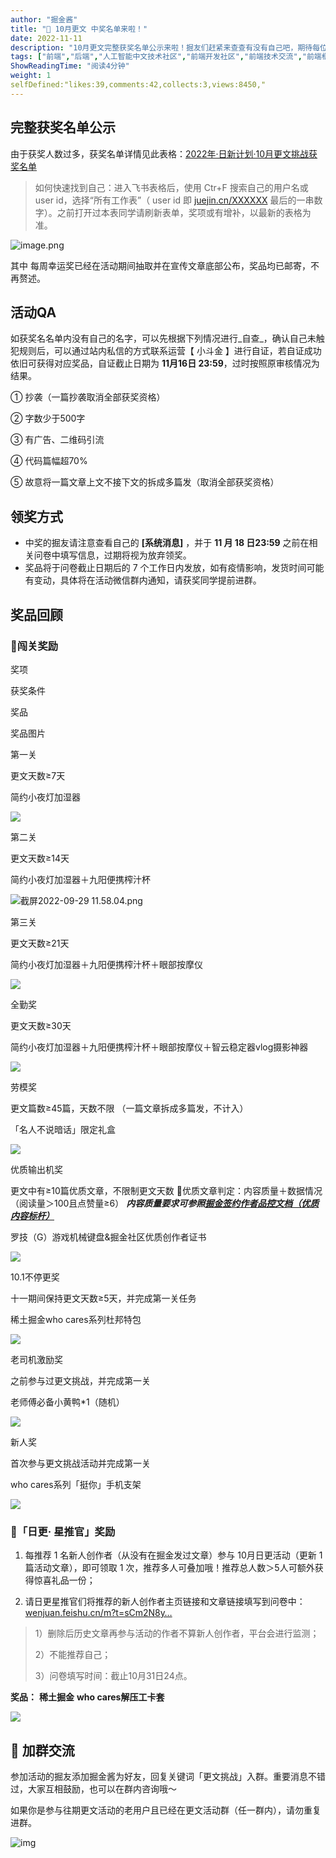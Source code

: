 ```yaml
---
author: "掘金酱"
title: "🎁 10月更文 中奖名单来啦！"
date: 2022-11-11
description: "10月更文完整获奖名单公示来啦！掘友们赶紧来查查有没有自己吧，期待每位参与的掘友在活动中都能收获满满！"
tags: ["前端","后端","人工智能中文技术社区","前端开发社区","前端技术交流","前端框架教程","JavaScript 学习资源","CSS 技巧与最佳实践","HTML5 最新动态","前端工程师职业发展","开源前端项目","前端技术趋势"]
ShowReadingTime: "阅读4分钟"
weight: 1
selfDefined:"likes:39,comments:42,collects:3,views:8450,"
---
```

完整获奖名单公示
--------

由于获奖人数过多，获奖名单详情见此表格：[2022年·日新计划·10月更文挑战获奖名单](https://bytedance.feishu.cn/sheets/shtcn4UCEe8YBG1qEy6C5bZ8eYb "https://bytedance.feishu.cn/sheets/shtcn4UCEe8YBG1qEy6C5bZ8eYb")

> 如何快速找到自己：进入飞书表格后，使用 Ctr+F 搜索自己的用户名或 user id，选择“所有工作表”（ user id 即 [juejin.cn/XXXXXX](https://juejin.cn/XXXXXX "https://juejin.cn/XXXXXX") 最后的一串数字）。之前打开过本表同学请刷新表单，奖项或有增补，以最新的表格为准。

![image.png](/images/jueJin/0d459c72494a446.png)

其中 每周幸运奖已经在活动期间抽取并在宣传文章底部公布，奖品均已邮寄，不再赘述。

活动QA
----

如获奖名名单内没有自己的名字，可以先根据下列情况进行_自查_，确认自己未触犯规则后，可以通过站内私信的方式联系运营【 小斗金 】进行自证，若自证成功依旧可获得对应奖品，自证截止日期为 **11月16日 **23:59****，过时按照原审核情况为结果。

① 抄袭（一篇抄袭取消全部获奖资格）

② 字数少于500字

③ 有广告、二维码引流

④ 代码篇幅超70%

⑤ 故意将一篇文章上文不接下文的拆成多篇发（取消全部获奖资格）

领奖方式
----

*   中奖的掘友请注意查看自己的 **\[系统消息\]** ，并于 **11 月 18 日23:59** 之前在相关问卷中填写信息，过期将视为放弃领奖。
*   奖品将于问卷截止日期后的 7 个工作日内发放，如有疫情影响，发货时间可能有变动，具体将在活动微信群内通知，请获奖同学提前进群。

奖品回顾
----

### 🎈闯关奖励

奖项

获奖条件

奖品

奖品图片

第一关

更文天数≥7天

简约小夜灯加湿器

![](/images/jueJin/c3becb84dd9d4db.png)

第二关

更文天数≥14天

简约小夜灯加湿器＋九阳便携榨汁杯

![截屏2022-09-29 11.58.04.png](/images/jueJin/0bebea3a249e443.png)

第三关

更文天数≥21天

简约小夜灯加湿器＋九阳便携榨汁杯＋眼部按摩仪

![](/images/jueJin/02b62884c88a40e.png)

全勤奖

更文天数≥30天

简约小夜灯加湿器＋九阳便携榨汁杯＋眼部按摩仪＋智云稳定器vlog摄影神器

![](/images/jueJin/3f0c7b33aa8d44d.png)

劳模奖

更文篇数≥45篇，天数不限 （一篇文章拆成多篇发，不计入）

「名人不说暗话」限定礼盒

![](/images/jueJin/c8b7db2da3d048e.png)

优质输出机奖

更文中有≥10篇优质文章，不限制更文天数 📢优质文章判定：内容质量＋数据情况（阅读量＞100且点赞量≥6） _**内容质量要求可参照[掘金签约作者品控文档（优质内容标杆）](https://juejin.cn/book/6844733795329900551/section/6976515731160563742 "https://juejin.cn/book/6844733795329900551/section/6976515731160563742")**_

罗技（G）游戏机械键盘&掘金社区优质创作者证书

![](/images/jueJin/46a6148e1e1b4a4.png)

10.1不停更奖

十一期间保持更文天数≥5天，并完成第一关任务

稀土掘金who cares系列杜邦特包

![](/images/jueJin/a7c7952ae7ab4e5.png)

老司机激励奖

之前参与过更文挑战，并完成第一关

老师傅必备小黄鸭\*1（随机）

![](/images/jueJin/ba8f7b3539db4fd.png)

新人奖

首次参与更文挑战活动并完成第一关

who cares系列「挺你」手机支架

![](/images/jueJin/8b2a9fdda79d4a1.png)

### **🎈「日更·** **星推官」奖励**

1.  每推荐 1 名新人创作者（从没有在掘金发过文章）参与 10月日更活动（更新 1 篇活动文章），即可领取 1 次，推荐多人可叠加哦！推荐总人数＞5人可额外获得惊喜礼品一份；

2.  请日更星推官们将推荐的新人创作者主页链接和文章链接填写到问卷中：[wenjuan.feishu.cn/m?t=sCm2N8y…](https://wenjuan.feishu.cn/m?t=sCm2N8y1haGi-zhaf "https://wenjuan.feishu.cn/m?t=sCm2N8y1haGi-zhaf")

> 1）删除后历史文章再参与活动的作者不算新人创作者，平台会进行监测；
> 
> 2）不能推荐自己；
> 
> 3）问卷填写时间：截止10月31日24点。

**奖品：** **稀土掘金** **who cares解压工卡套**

![](/images/jueJin/ce2d883984534bd.png)

👥 加群交流
-------

参加活动的掘友添加掘金酱为好友，回复关键词「更文挑战」入群。重要消息不错过，大家互相鼓励，也可以在群内咨询哦～

如果你是参与往期更文活动的老用户且已经在更文活动群（任一群内），请勿重复进群。

![img](/images/jueJin/8c9a73bf55cd412.png)